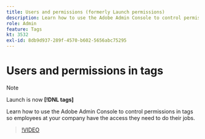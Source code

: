 ```yaml
---
title: Users and permissions (formerly Launch permissions)
description: Learn how to use the Adobe Admin Console to control permissions in tags so employees at your company have the access they need to do their jobs.
role: Admin
feature: Tags
kt: 3532
exl-id: 8db9d937-289f-4570-b602-5656abc75295
---
```

# Users and permissions in tags

>[!NOTE]
>
> Launch is now **[!DNL tags]**

Learn how to use the Adobe Admin Console to control permissions in tags so employees at your company have the access they need to do their jobs.

>[!VIDEO](https://video.tv.adobe.com/v/28734/?quality=12&learn=on)

